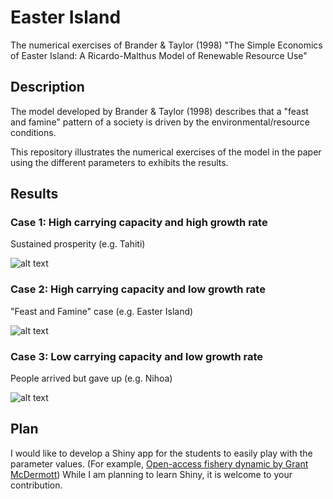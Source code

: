 # Easter Island

The numerical exercises of Brander &amp; Taylor (1998) "The Simple Economics of Easter Island: A Ricardo-Malthus Model of Renewable Resource Use"

## Description

The model developed by Brander &amp; Taylor (1998) describes that a "feast and famine" pattern of a society is driven by the environmental/resource conditions. 

This repository illustrates the numerical exercises of the model in the paper using the different parameters to exhibits the results. 

## Results

### Case 1: High carrying capacity and high growth rate

Sustained prosperity (e.g. Tahiti)

![alt text](https://github.com/keita43a/easter_island/figure/plot_K_12000_r_0.2.png?raw=true)

### Case 2: High carrying capacity and low growth rate

"Feast and Famine" case (e.g. Easter Island)

![alt text](https://github.com/keita43a/easter_island/figure/plot_K_12000_r_0.01.png?raw=true)

### Case 3: Low carrying capacity and low growth rate

People arrived but gave up (e.g. Nihoa)

![alt text](https://github.com/keita43a/easter_island/figure/plot_K_1000_r_0.01.png?raw=true)


## Plan

I would like to develop a Shiny app for the students to easily play with the parameter values. (For example, [Open-access fishery dynamic by Grant McDermott](https://grantmcdermott.shinyapps.io/open-access-fishery/))
While I am planning to learn Shiny, it is welcome to your contribution. 
